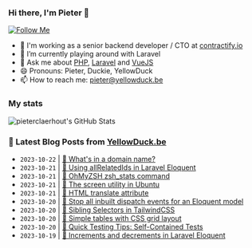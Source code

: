 ### Hi there, I'm Pieter 👋  
[![Follow Me](https://img.shields.io/github/followers/pieterclaerhout?label=Follow&style=social)](https://github.com/pieterclaerhout)

- 🏢 I'm working as a senior backend developer / CTO at [contractify.io](https://contractify.io)
- 🌱 I’m currently playing around with Laravel
- 💬 Ask me about [PHP](https://php.net), [Laravel](http://laravel.com) and [VueJS](https://vuejs.org)
- 😄 Pronouns: Pieter, Duckie, YellowDuck
- 📫 How to reach me: pieter@yellowduck.be

### My stats

![pieterclaerhout's GitHub Stats](https://github-readme-stats.vercel.app/api?username=pieterclaerhout&show_icons=true&count_private=true&line_height=40)

### 📩 Latest Blog Posts from [YellowDuck.be](https://www.yellowduck.be/)
<!-- BLOG-POST-LIST:START -->
- `2023-10-22` | [🔗 What&#39;s in a domain name?](https://www.yellowduck.be/posts/whats-in-a-domain-name)  
- `2023-10-21` | [🐥 Using allRelatedIds in Laravel Eloquent](https://www.yellowduck.be/posts/using-allrelatedids-in-laravel-eloquent)  
- `2023-10-21` | [🔗 OhMyZSH zsh_stats command](https://www.yellowduck.be/posts/ohmyzsh-zsh_stats-command)  
- `2023-10-21` | [🔗 The screen utility in Ubuntu](https://www.yellowduck.be/posts/the-screen-utility-in-ubuntu)  
- `2023-10-21` | [🔗 HTML translate attribute](https://www.yellowduck.be/posts/html-translate-attribute)  
- `2023-10-20` | [🐥 Stop all inbuilt dispatch events for an Eloquent model](https://www.yellowduck.be/posts/stop-all-inbuilt-dispatch-events-for-an-eloquent-model)  
- `2023-10-20` | [🔗 Sibling Selectors in TailwindCSS](https://www.yellowduck.be/posts/sibling-selectors-in-tailwindcss)  
- `2023-10-20` | [🔗 Simple tables with CSS grid layout](https://www.yellowduck.be/posts/simple-tables-with-css-grid-layout)  
- `2023-10-20` | [🔗 Quick Testing Tips: Self-Contained Tests](https://www.yellowduck.be/posts/quick-testing-tips-self-contained-tests)  
- `2023-10-19` | [🐥 Increments and decrements in Laravel Eloquent](https://www.yellowduck.be/posts/increments-and-decrements-in-laravel-eloquent)  

<!-- BLOG-POST-LIST:END -->
